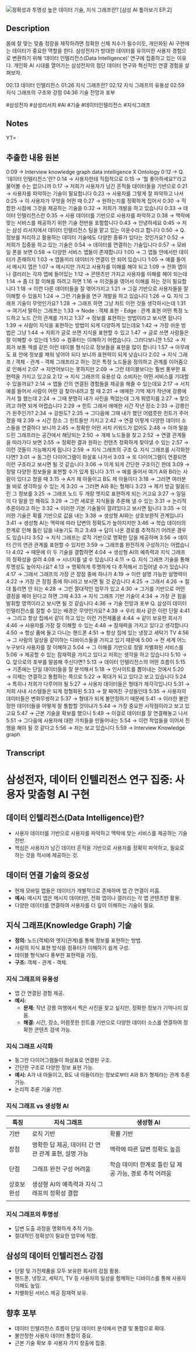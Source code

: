 
![정확성과 투명성 높은 데이터 기술, 지식 그래프란? [삼성 AI 톺아보기 EP.2]](https://www.youtube.com/watch?v=8Yc_KRGOKwU)

## Description

몸에 잘 맞는 맞춤 정장을 제작하려면 정확한 신체 치수가 필수이듯, 개인화된 AI 구현에는 데이터가 중요한 역할을 한다. 
삼성전자가 방대한 데이터를 유의미한 사용자 경험으로 변환하기 위해 ‘데이터 인텔리전스(Data Intelligence)’ 연구에 집중하고 있는 이유다. 
개인화 AI 시대를 열어가는 삼성전자의 첨단 데이터 연구와 혁신적인 연결 경험을 살펴보자.

00:13 데이터 인텔리전스
01:26 지식 그래프란?
02:12 지식 그래프의 유용성
02:59 지식 그래프의 구조와 강점
04:36 기술 전망과 포부

#삼성전자 #삼성리서치 #AI #기술 #데이터인텔리전스 #지식그래프

## Notes

YT=

## 추출한 내용 원본

0:09 → Interview knowledge graph
data intelligence X Ontology
0:12 → Q. '데이터 인텔리전스'란?
0:14 → 사용자한테 직접적으로
0:15 → ‘뭘 좋아하세요?’라고 물어볼 수는 없으니까
0:17 → 저희가 사용자가 남긴 흔적들 데이터들을 기반으로
0:21 → 사용자를 파악하는 기술이 필요합니다
0:23 → 사용자를 그렇게 잘 파악하고 나서
0:25 → 이 사용자가 무엇을 어떤 때
0:27 → 원하는지를 정확하게 집어서
0:30 → 적합한 시점에 그것을 제공하는 기술을
0:32 → 저희가 개발을 하고 있습니다
0:33 → 데이터 인텔리전스란
0:35 → 사용 데이터를 기반으로 사용자를 파악하고
0:38 → 맥락에 맞는 서비스를 제공하기 위한 기술 전반을 포함합니다
0:43 → 안녕하세요
0:45 → 저는 삼성 리서치에서 데이터 인텔리전스 팀을 맡고 있는 이윤수라고 합니다
0:50 → Q. 정보를 처리하고 활용하는 데이터 기술에도 다양한 종류가 있다는 것인가요?
0:52 → 저희가 집중을 하고 있는 기술은
0:54 → 데이터를 연결하는 기술입니다
0:57 → 모바일 폰을 보면
0:58 → 다양한 서비스 앱들이 존재합니다
1:00 → 그 앱들 안에서만 데이터가 존재하지
1:03 → 앱들끼리 데이터가 연결이 안 되어 있습니다
1:05 → 예를 들어서 메시지 앱은
1:07 → 메시지만 가지고 사용자를 이해를 해야 되고
1:09 → 전화 앱이나 갤러리는 각자 앱에 들어있는
1:12 → 콘텐츠만 가지고 사용자를 이해를 해야 되는데
1:14 → 좀 더 잘 이해를 하려고 하면
1:16 → 이것들을 엮어서 이해를 하는 것이 필요합니다
1:18 → 이런 다른 데이터들을 잘 엮어가지고
1:21 → 그걸 기반으로 사용자들을 잘 이해할 수 있을지
1:24 → 그런 기술들을 연구 개발을 하고 있습니다
1:26 → Q. 지식 그래프 기술이 무엇인가요?
1:28 → 그래프 하면 그냥 차트 이런 것들 생각하시는데
1:31 → 여기서 말하는 그래프는
1:33 → Node : 객체 표현 - Edge : 관계 표현
어떤 특정 노드하고 노드 간의 관계를 가지고
1:37 → 정보를 표현하는 방법이라고 보시면 됩니다
1:39 → 사람이 지식을 표현하는 방법이 되게 다양하게 있는데요
1:42 → 가장 쉬운 방법은 그냥
1:44 → 저희가 글로 쓰면 지식을 표현할 수 있고
1:47 → 글로 쓰면 사람들은 잘 이해할 수 있는데
1:50 → 컴퓨터는 이해하기 어렵습니다. 그러다보니깐
1:52 → 저희가 보통 엑셀 같은 이런 테이블 형식으로 정보들을 표현을 많이 합니다
1:57 → 아무래도 표 안에 정보를 채워 넣어야 되다 보니까 표현력이 되게 낮습니다
2:02 → 지식 그래프 / 객체 - 관계 - 객체
그래프라고 하는 것은 특정 노드들을 정의하고 관계를 이어줌으로 인해서
2:07 → 자연어보다는 못하지만
2:09 → 그런 테이블보다는 훨씬 풍부한 표현력을 가지고 있고요
2:12 → 지식 그래프의 유용성
Q. 소비자는 어떤 서비스를 기대할 수 있을까요?
2:14 → 앱들 간의 연결된 경험들을 제공을 해줄 수 있는데요
2:17 → 서치
예를 들어서 사람이 어떤 걸 찾아내려고 할 때
2:21 → 애매한 기억
제가 작년에 강릉에 가서 뭘 했는데
2:24 → 그때 분명히 내가 사진을 찍었는데 그게 뭐였지를
2:27 → 찾으려고 하면 되게 어렵습니다
2:29 → 힌트
그래서 애매한 시간 작년 장소
2:33 → 강릉인가 원주인가?
2:34 → 강원도?
2:35 → 그다음에 그때 내가 했던 어렴풋한 힌트가 주어졌을 때
2:39 → 시간 장소 그 힌트들만 가지고
2:42 → 연결
이렇게 다양한 데이터 소스들을 연결하다 보니까
2:45 → 정확한 어떤 서치 키워드가 없어도
2:48 → 아까 말씀드린 그래프라는 공간에서 해당되는
2:50 → 개체 노드들을 찾고
2:52 → 연결 관계들을 따라가다 보면
2:55 → 정확한 결과
원하는 컨텐츠 정확하게 찾아낼 수 있는
2:57 → 이런 것들이 가능해지게 됩니다
2:59 → 지식 그래프의 구조
Q. 지식 그래프를 시각화한다면?
3:01 → 동그란 다이어그램이 화살표 나가서
3:03 → 또 다이어그램이 연결되면 이런 구조라고 보시면 될 것 같습니다
3:06 → 이게 되게 간단한 구조이긴 한데
3:09 → 정말 다양한 정보들을 표현할 수가 있게 됩니다
3:11 → 예를 들어서 여기 A와 B라는 사람이 있다고 쳤을 때
3:15 → A가 제 아들이고 B도 제 아들이다
3:18 → 그러면 여러분들 바로 생각하실 수 있는 게
3:20 → 그러면 A와 B는 형제다
3:23 → 제가 방금 말씀드린 그 정보를
3:25 → 그래프 노드 두 개랑 엣지로 표현하게 되는 거고요
3:27 → 일일이 다 말을 안 해줘도
3:29 → 그런 새로운 지식들을 추론해 낼 수 있는
3:31 → 논리적 추론이라고 하는
3:32 → 이러한 기본 기술들이 깔려있다고 보시면 됩니다
3:35 → 이러한 기술은 확률 기반으로 값을 내는
3:38 → 생성형 AI와는 상호보완적 관계입니다
3:41 → 생성형 AI는 맥락에 따라 답변의 정확도가 높아지지만
3:46 → 학습 데이터의 한계로 인해 틀린 답을 내놓기도 하고
3:49 → 답이 나온 경로를 추적하기 어려운 경우도 있습니다
3:52 → 지식 그래프는 로직 기반으로 명확한 답을 제공하며
3:56 → 데이터 간의 연관 관계를 표현할 수 있지만
3:59 → 그래프를 완전하게 구성하기는 어렵습니다
4:02 → 때문에 이 두 기술을 결합하면
4:04 → 생성형 AI의 예측력과 지식 그래프의 정확성을 살려
4:08 → 시너지를 낼 수 있습니다
4:11 → Q. 지식 그래프 기술을 통해 투명성도 높아지나요?
4:13 → 명확하게 투명하게 다 추적해서 끄집어낼 수가 있습니다
4:17 → 그래서 그래프의 가장 큰 장점 중에 하나가
4:19 → 이런 설명 가능한 설명력이
4:22 → 가장 큰 장점 중에 하나라고 보시면 될 것 같습니다
4:25 → 그래서
4:26 → 절대 틀리면 안 되는
4:28 → 그런 절대적인 업무가 있고
4:30 → 그거를 기반으로 어떤 결정을 해야 된다고 하면 그때
4:33 → 지식 그래프 기반 기술이
4:34 → 가장 큰 힘을 발휘할 영역이라고 보시면 될 것 같습니다
4:36 → 기술 전망과 포부
Q. 삼성이 데이터 인텔리전스를 잘할 수 있는 배경은 무엇인가요?
4:39 → 우리 회사 같은 이런 단말
4:41 → 그리고 항상 집에서 같이 하고 있는 이런 가전제품을
4:44 → 같이 보유한 회사가
4:46 → 사용자를 가장 잘 이해할 수 있는
4:48 → 잠재력을 가지고 있다고 생각합니다
4:50 → 항상 품에 들고 다니는 핸드폰
4:51 → 항상 집에 있는 냉장고 세탁기 TV
4:56 → 그 사람의 일상을 같이하는 디바이스들을 가지고 있기 때문에
5:00 → 전 세계 어느 누구보다 사용자를 잘 이해하고
5:04 → 그 이해를 기반으로 정말 차별화된 서비스를
5:06 → 제공할 수 있는 잠재력을 가지고 있다고
저희는 생각을 하고 있습니다
5:10 → Q. 앞으로의 포부를 말씀해 주신다면?
5:13 → 데이터 인텔리전스의 어떤 흐름이
5:15 → 기존에는 단일 데이터들을 잘 분석해서
5:18 → 인사이트를 뽑아내는 것에서
5:20 → 이제는 연결하고 통합하는 쪽으로
5:22 → 확대가 되고 있다고 보고 있습니다
5:24 → 특히나 저희가 다루어야 될
5:27 → 사용자 데이터들은 형태가 제각각입니다
5:31 → 저희 사내 시스템들은 되게 정형화된
5:33 → 잘 짜여진 구성들인데
5:35 → 사용자의 데이터들은 변화무쌍하고
5:37 → 형태가 되게 불안정하기 때문에
5:41 → 이러한 불안정한 데이터들을 어떻게 잘 통합할 것이냐가
5:44 → 가장 중요한 시작점이라고 보고 있고요
5:47 → 근본 기술을 확보를 했으니
5:49 → 이걸로 데이터를 잘 연결해놓고 나서
5:51 → 그다음에 사용자에 대한 가치들을 만들어내는
5:54 → 이런 작업들을 이어서 진행을 해야 될 것 같다고
5:56 → 저는 보고 있습니다
5:59 → Interview Knowledge graph

## Transcript

# 삼성전자, 데이터 인텔리전스 연구 집중: 사용자 맞춤형 AI 구현

## 데이터 인텔리전스(Data Intelligence)란?

*   사용자 데이터를 기반으로 사용자를 파악하고 맥락에 맞는 서비스를 제공하는 기술 전반.
*   핵심은 사용자가 남긴 데이터 흔적을 기반으로 사용자를 정확히 파악하고, 필요로 하는 것을 적시에 제공하는 것.

## 데이터 연결 기술의 중요성

*   현재 모바일 앱들은 데이터가 개별적으로 존재하며 앱 간 연결이 미흡.
*   **예시:** 메시지 앱은 메시지 데이터만, 전화 앱이나 갤러리는 각 앱 콘텐츠만 활용.
*   다양한 데이터를 연결하여 사용자를 더 깊이 이해하는 기술이 필요.

## 지식 그래프(Knowledge Graph) 기술

*   **정의:** 노드(객체)와 엣지(관계)를 통해 정보를 표현하는 방법.
*   사람의 지식 표현 방식을 컴퓨터가 이해하기 쉽게 구성.
*   테이블 형식보다 풍부한 표현력을 가짐.
*   **구조:** 객체 - 관계 - 객체.

### 지식 그래프의 유용성

*   앱 간 연결된 경험 제공.
*   **예시:**
    *   **문제:** 작년 강릉 여행에서 찍은 사진을 찾고 싶지만, 정확한 정보가 기억나지 않음.
    *   **해결:** 시간, 장소, 어렴풋한 힌트를 기반으로 다양한 데이터 소스를 연결하여 정확한 콘텐츠 검색 가능.

### 지식 그래프 시각화

*   동그란 다이어그램들이 화살표로 연결된 구조.
*   간단한 구조로 다양한 정보 표현 가능.
*   **예시:** A가 내 아들이고, B도 내 아들이라는 정보로부터 A와 B가 형제라는 관계 추론 가능.
*   논리적 추론 기술 기반.

### 지식 그래프 vs 생성형 AI

| 특징    | 지식 그래프                          | 생성형 AI                           |
| ----- | ------------------------------- | -------------------------------- |
| 기반    | 로직 기반                           | 확률 기반                            |
| 장점    | 명확한 답 제공, 데이터 간 연관 관계 표현, 설명 가능 | 맥락에 따른 답변 정확도 높음                 |
| 단점    | 그래프 완전 구성 어려움                   | 학습 데이터 한계로 틀린 답 제공 가능, 경로 추적 어려움 |
| 상호보완성 | 생성형 AI의 예측력과 지식 그래프의 정확성 결합     |                                  |
|       |                                 |                                  |

### 지식 그래프의 투명성

*   답변 도출 과정을 명확하게 추적 가능.
*   절대적인 정확성이 필요한 업무에 적합.

## 삼성의 데이터 인텔리전스 강점

*   단말 및 가전제품을 모두 보유한 회사의 강점 활용.
*   핸드폰, 냉장고, 세탁기, TV 등 사용자의 일상을 함께하는 디바이스를 통해 사용자 이해도 높임.
*   차별화된 서비스 제공 잠재력 보유.

## 향후 포부

*   데이터 인텔리전스 흐름이 단일 데이터 분석에서 연결 및 통합으로 확대.
*   불안정한 사용자 데이터 통합이 중요.
*   근본 기술 확보 후 사용자 가치 창출에 집중.
